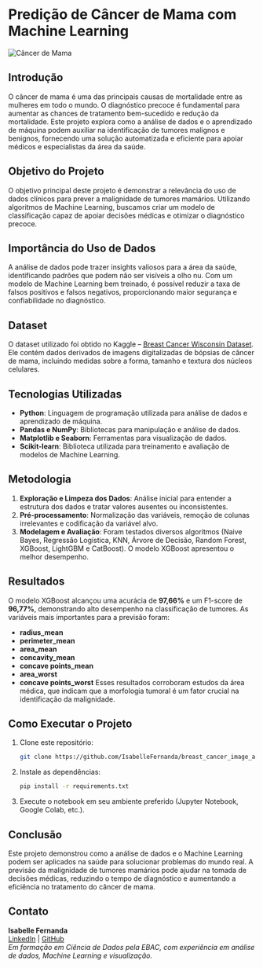# Predição de Câncer de Mama com Machine Learning

![Câncer de Mama](https://storage.googleapis.com/kaggle-datasets-images/180/384/3da2510581f9d3b902307ff8d06fe327/dataset-cover.jpg)

## Introdução
O câncer de mama é uma das principais causas de mortalidade entre as mulheres em todo o mundo. O diagnóstico precoce é fundamental para aumentar as chances de tratamento bem-sucedido e redução da mortalidade. Este projeto explora como a análise de dados e o aprendizado de máquina podem auxiliar na identificação de tumores malignos e benignos, fornecendo uma solução automatizada e eficiente para apoiar médicos e especialistas da área da saúde.

## Objetivo do Projeto
O objetivo principal deste projeto é demonstrar a relevância do uso de dados clínicos para prever a malignidade de tumores mamários. Utilizando algoritmos de Machine Learning, buscamos criar um modelo de classificação capaz de apoiar decisões médicas e otimizar o diagnóstico precoce.

## Importância do Uso de Dados
A análise de dados pode trazer insights valiosos para a área da saúde, identificando padrões que podem não ser visíveis a olho nu. Com um modelo de Machine Learning bem treinado, é possível reduzir a taxa de falsos positivos e falsos negativos, proporcionando maior segurança e confiabilidade no diagnóstico.

## Dataset
O dataset utilizado foi obtido no Kaggle – [Breast Cancer Wisconsin Dataset](https://www.kaggle.com/datasets/uciml/breast-cancer-wisconsin-data). Ele contém dados derivados de imagens digitalizadas de bópsias de câncer de mama, incluindo medidas sobre a forma, tamanho e textura dos núcleos celulares.

## Tecnologias Utilizadas
- **Python**: Linguagem de programação utilizada para análise de dados e aprendizado de máquina.
- **Pandas e NumPy**: Bibliotecas para manipulação e análise de dados.
- **Matplotlib e Seaborn**: Ferramentas para visualização de dados.
- **Scikit-learn**: Biblioteca utilizada para treinamento e avaliação de modelos de Machine Learning.

## Metodologia
1. **Exploração e Limpeza dos Dados**: Análise inicial para entender a estrutura dos dados e tratar valores ausentes ou inconsistentes.
2. **Pré-processamento**: Normalização das variáveis, remoção de colunas irrelevantes e codificação da variável alvo.
3. **Modelagem e Avaliação**: Foram testados diversos algoritmos (Naive Bayes, Regressão Logística, KNN, Árvore de Decisão, Random Forest, XGBoost, LightGBM e CatBoost). O modelo XGBoost apresentou o melhor desempenho.

## Resultados
O modelo XGBoost alcançou uma acurácia de **97,66%** e um F1-score de **96,77%**, demonstrando alto desempenho na classificação de tumores. As variáveis mais importantes para a previsão foram:
- **radius_mean**
- **perimeter_mean**
- **area_mean**
- **concavity_mean**
- **concave points_mean**
- **area_worst**
- **concave points_worst**
Esses resultados corroboram estudos da área médica, que indicam que a morfologia tumoral é um fator crucial na identificação da malignidade.

## Como Executar o Projeto
1. Clone este repositório:
   ```bash
   git clone https://github.com/IsabelleFernanda/breast_cancer_image_analysis
   ```
2. Instale as dependências:
   ```bash
   pip install -r requirements.txt
   ```
3. Execute o notebook em seu ambiente preferido (Jupyter Notebook, Google Colab, etc.).

## Conclusão
Este projeto demonstrou como a análise de dados e o Machine Learning podem ser aplicados na saúde para solucionar problemas do mundo real. A previsão da malignidade de tumores mamários pode ajudar na tomada de decisões médicas, reduzindo o tempo de diagnóstico e aumentando a eficiência no tratamento do câncer de mama.

## Contato
**Isabelle Fernanda**  
[LinkedIn](https://www.linkedin.com/in/isabellefernandasilva/) | [GitHub](https://github.com/IsabelleFernanda)  
*Em formação em Ciência de Dados pela EBAC, com experiência em análise de dados, Machine Learning e visualização.*

